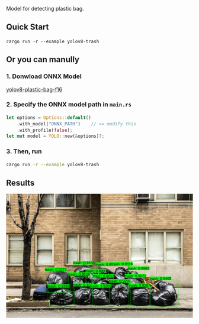 Model for detecting plastic bag.

## Quick Start

```shell
cargo run -r --example yolov8-trash
```

## Or you can manully

### 1. Donwload ONNX Model

[yolov8-plastic-bag-f16](https://github.com/jamjamjon/assets/releases/download/v0.0.1/yolov8-plastic-bag-f16.onnx)

### 2. Specify the ONNX model path in `main.rs`

```Rust
let options = Options::default()
    .with_model("ONNX_PATH")    // <= modify this
    .with_profile(false);
let mut model = YOLO::new(&options)?;
```

### 3. Then, run

```bash
cargo run -r --example yolov8-trash
```

## Results

![](./demo.jpg)
